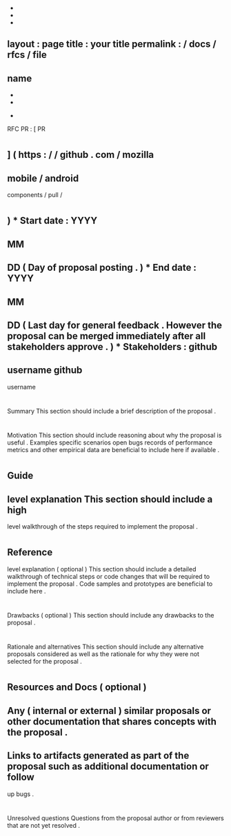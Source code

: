 -
-
-
layout
:
page
title
:
your
title
permalink
:
/
docs
/
rfcs
/
file
-
name
-
-
-
*
RFC
PR
:
[
PR
#
]
(
https
:
/
/
github
.
com
/
mozilla
-
mobile
/
android
-
components
/
pull
/
#
)
*
Start
date
:
YYYY
-
MM
-
DD
(
Day
of
proposal
posting
.
)
*
End
date
:
YYYY
-
MM
-
DD
(
Last
day
for
general
feedback
.
However
the
proposal
can
be
merged
immediately
after
all
stakeholders
approve
.
)
*
Stakeholders
:
github
-
username
github
-
username
#
#
Summary
This
section
should
include
a
brief
description
of
the
proposal
.
#
#
Motivation
This
section
should
include
reasoning
about
why
the
proposal
is
useful
.
Examples
specific
scenarios
open
bugs
records
of
performance
metrics
and
other
empirical
data
are
beneficial
to
include
here
if
available
.
#
#
Guide
-
level
explanation
This
section
should
include
a
high
-
level
walkthrough
of
the
steps
required
to
implement
the
proposal
.
#
#
Reference
-
level
explanation
(
optional
)
This
section
should
include
a
detailed
walkthrough
of
technical
steps
or
code
changes
that
will
be
required
to
implement
the
proposal
.
Code
samples
and
prototypes
are
beneficial
to
include
here
.
#
#
Drawbacks
(
optional
)
This
section
should
include
any
drawbacks
to
the
proposal
.
#
#
Rationale
and
alternatives
This
section
should
include
any
alternative
proposals
considered
as
well
as
the
rationale
for
why
they
were
not
selected
for
the
proposal
.
#
#
Resources
and
Docs
(
optional
)
-
Any
(
internal
or
external
)
similar
proposals
or
other
documentation
that
shares
concepts
with
the
proposal
.
-
Links
to
artifacts
generated
as
part
of
the
proposal
such
as
additional
documentation
or
follow
-
up
bugs
.
#
#
Unresolved
questions
Questions
from
the
proposal
author
or
from
reviewers
that
are
not
yet
resolved
.
